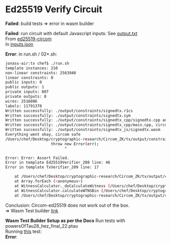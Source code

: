 # Ed25519 Verify Circuit
**Failed**: build tests => error in wasm builder

**Failed**: run circuit with default Javascript inputs: 
See [output.txt](https://github.com/jonas089/cryptographic-research/blob/master/Circom_ZK/tx/playground/ed25519-circom/Output.txt) \
From [ed25519-circom](https://github.com/jonas089/cryptographic-research/blob/master/Circom_ZK/tx/playground/ed25519-circom/test/ed25519verfication.test.js) \
In [inputs.json](https://github.com/jonas089/cryptographic-research/blob/master/Circom_ZK/tx/inputs/input.json)

**Error**: in run.sh / 02*.sh: 
```bash
jonass-air:tx chef$ ./run.sh
template instances: 210
non-linear constraints: 2563940
linear constraints: 0
public inputs: 0
public outputs: 1
private inputs: 807
private outputs: 0
wires: 2516886
labels: 11791370
Written successfully: ./output/constraints/signedtx.r1cs
Written successfully: ./output/constraints/signedtx.sym
Written successfully: ./output/constraints/signedtx_cpp/signedtx.cpp and ./output/constraints/signedtx_cpp/signedtx.dat
Written successfully: ./output/constraints/signedtx_cpp/main.cpp, circom.hpp, calcwit.hpp, calcwit.cpp, fr.hpp, fr.cpp, fr.asm and Makefile
Written successfully: ./output/constraints/signedtx_js/signedtx.wasm
Everything went okay, circom safe
/Users/chef/Desktop/cryptographic-research/Circom_ZK/tx/output/constraints/signedtx_js/witness_calculator.js:161
                    throw new Error(err);
                          ^

Error: Error: Assert Failed.
Error in template Ed25519Verifier_208 line: 46
Error in template TxVerifier_209 line: 17

    at /Users/chef/Desktop/cryptographic-research/Circom_ZK/tx/output/constraints/signedtx_js/witness_calculator.js:161:27
    at Array.forEach (<anonymous>)
    at WitnessCalculator._doCalculateWitness (/Users/chef/Desktop/cryptographic-research/Circom_ZK/tx/output/constraints/signedtx_js/witness_calculator.js:136:14)
    at WitnessCalculator.calculateWTNSBin (/Users/chef/Desktop/cryptographic-research/Circom_ZK/tx/output/constraints/signedtx_js/witness_calculator.js:212:20)
    at /Users/chef/Desktop/cryptographic-research/Circom_ZK/tx/output/constraints/signedtx_js/generate_witness.js:15:38
```



Conclusion: Circom-ed25519 does not work out of the box. \
=> Wasm Test builder [link](https://github.com/iden3/circom_tester)

**Wasm Test Builder Setup as per the Docs**
Run tests with powersOfTau28_hez_final_22.ptau \
Running [this](https://github.com/Electron-Labs/ed25519-circom/blob/main/test/ed25519verfication.test.js) test: \
**Error**:

```



```
